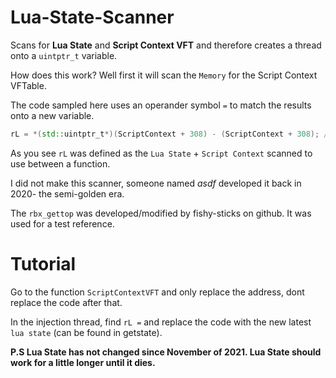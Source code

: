 # Lua-State-Scanner

Scans for **Lua State** and **Script Context VFT** and therefore creates a thread onto a ```uintptr_t``` variable.

How does this work? Well first it will scan the ```Memory``` for the Script Context VFTable.

The code sampled here uses an operander symbol `=` to match the results onto a new variable.
```cpp
rL = *(std::uintptr_t*)(ScriptContext + 308) - (ScriptContext + 308); /* opperander to scan lua state */
```
As you see `rL` was defined as the `Lua State` + `Script Context` scanned to use between a function.

I did not make this scanner, someone named *asdf* developed it back in 2020- the semi-golden era.

The `rbx_gettop` was developed/modified by fishy-sticks on github. It was used for a test reference.

# Tutorial

Go to the function `ScriptContextVFT` and only replace the address, dont replace the code after that.

In the injection thread, find `rL =` and replace the code with the new latest `lua state` (can be found in getstate).

**P.S Lua State has not changed since November of 2021. Lua State should work for a little longer until it dies.**
